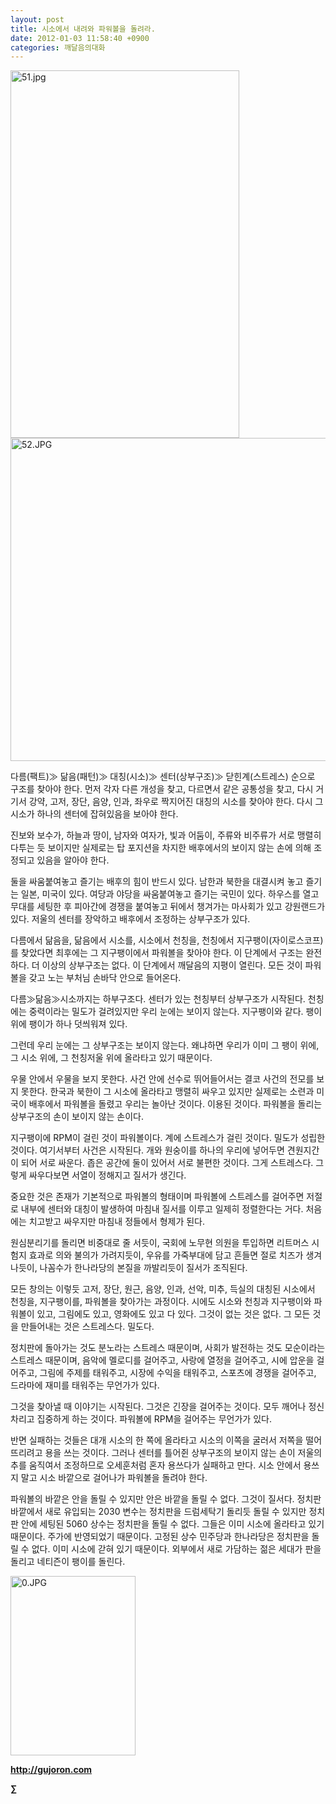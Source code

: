 ```yaml
---
layout: post
title: 시소에서 내려와 파워볼을 돌려라.
date: 2012-01-03 11:58:40 +0900
categories: 깨달음의대화
---
```

 <img alt="51.jpg" src="files/attach/images/198/451/225/51.jpg" width="366" height="588" />





 <img alt="52.JPG" src="files/attach/images/198/451/225/52.JPG" width="517" />



다름(팩트)≫ 닮음(패턴)≫ 대칭(시소)≫ 센터(상부구조)≫ 닫힌계(스트레스) 순으로 구조를 찾아야 한다. 먼저 각자 다른 개성을 찾고, 다르면서 같은 공통성을 찾고, 다시 거기서 강약, 고저, 장단, 음양, 인과, 좌우로 짝지어진 대칭의 시소를 찾아야 한다. 다시 그 시소가 하나의 센터에 잡혀있음을 보아야 한다. 

진보와 보수가, 하늘과 땅이, 남자와 여자가, 빛과 어둠이, 주류와 비주류가 서로 맹렬히 다투는 듯 보이지만 실제로는 탑 포지션을 차지한 배후에서의 보이지 않는 손에 의해 조정되고 있음을 알아야 한다. 

둘을 싸움붙여놓고 즐기는 배후의 힘이 반드시 있다. 남한과 북한을 대결시켜 놓고 즐기는 일본, 미국이 있다. 여당과 야당을 싸움붙여놓고 즐기는 국민이 있다. 하우스를 열고 무대를 세팅한 후 피아간에 경쟁을 붙여놓고 뒤에서 챙겨가는 마사회가 있고 강원랜드가 있다. 저울의 센터를 장악하고 배후에서 조정하는 상부구조가 있다. 

다름에서 닮음을, 닮음에서 시소를, 시소에서 천칭을, 천칭에서 지구팽이(자이로스코프)를 찾았다면 최후에는 그 지구팽이에서 파워볼을 찾아야 한다. 이 단계에서 구조는 완전하다. 더 이상의 상부구조는 없다. 이 단계에서 깨달음의 지평이 열린다. 모든 것이 파워볼을 갖고 노는 부처님 손바닥 안으로 들어온다. 

다름≫닮음≫시소까지는 하부구조다. 센터가 있는 천칭부터 상부구조가 시작된다. 천칭에는 중력이라는 밀도가 걸려있지만 우리 눈에는 보이지 않는다. 지구팽이와 같다. 팽이 위에 팽이가 하나 덧씌워져 있다. 

그런데 우리 눈에는 그 상부구조는 보이지 않는다. 왜냐하면 우리가 이미 그 팽이 위에, 그 시소 위에, 그 천칭저울 위에 올라타고 있기 때문이다. 

우물 안에서 우물을 보지 못한다. 사건 안에 선수로 뛰어들어서는 결코 사건의 전모를 보지 못한다. 한국과 북한이 그 시소에 올라타고 맹렬히 싸우고 있지만 실제로는 소련과 미국이 배후에서 파워볼을 돌렸고 우리는 놀아난 것이다. 이용된 것이다. 파워볼을 돌리는 상부구조의 손이 보이지 않는 손이다. 

지구팽이에 RPM이 걸린 것이 파워볼이다. 계에 스트레스가 걸린 것이다. 밀도가 성립한 것이다. 여기서부터 사건은 시작된다. 개와 원숭이를 하나의 우리에 넣어두면 견원지간이 되어 서로 싸운다. 좁은 공간에 둘이 있어서 서로 불편한 것이다. 그게 스트레스다. 그렇게 싸우다보면 서열이 정해지고 질서가 생긴다. 

중요한 것은 존재가 기본적으로 파워볼의 형태이며 파워볼에 스트레스를 걸어주면 저절로 내부에 센터와 대칭이 발생하여 마침내 질서를 이루고 일제히 정렬한다는 거다. 처음에는 치고받고 싸우지만 마침내 정들에서 형제가 된다. 

원심분리기를 돌리면 비중대로 줄 서듯이, 국회에 노무현 의원을 투입하면 리트머스 시험지 효과로 의와 불의가 가려지듯이, 우유를 가죽부대에 담고 흔들면 절로 치즈가 생겨나듯이, 나꼼수가 한나라당의 본질을 까발리듯이 질서가 조직된다. 

모든 창의는 이렇듯 고저, 장단, 원근, 음양, 인과, 선악, 미추, 득실의 대칭된 시소에서 천칭을, 지구팽이를, 파워볼을 찾아가는 과정이다. 시에도 시소와 천칭과 지구팽이와 파워볼이 있고, 그림에도 있고, 영화에도 있고 다 있다. 그것이 없는 것은 없다. 그 모든 것을 만들어내는 것은 스트레스다. 밀도다. 

정치판에 돌아가는 것도 분노라는 스트레스 때문이며, 사회가 발전하는 것도 모순이라는 스트레스 때문이며, 음악에 멜로디를 걸어주고, 사랑에 열정을 걸어주고, 시에 압운을 걸어주고, 그림에 주제를 태워주고, 시장에 수익을 태워주고, 스포츠에 경쟁을 걸어주고, 드라마에 재미를 태워주는 무언가가 있다. 

그것을 찾아낼 때 이야기는 시작된다. 그것은 긴장을 걸어주는 것이다. 모두 깨어나 정신차리고 집중하게 하는 것이다. 파워볼에 RPM을 걸어주는 무언가가 있다. 



반면 실패하는 것들은 대개 시소의 한 쪽에 올라타고 시소의 이쪽을 굴러서 저쪽을 떨어뜨리려고 용을 쓰는 것이다. 그러나 센터를 틀어쥔 상부구조의 보이지 않는 손이 저울의 추를 움직여서 조정하므로 오세훈처럼 혼자 용쓰다가 실패하고 만다. 시소 안에서 용쓰지 말고 시소 바깥으로 걸어나가 파워볼을 돌려야 한다.



파워볼의 바깥은 안을 돌릴 수 있지만 안은 바깥을 돌릴 수 없다. 그것이 질서다. 정치판 바깥에서 새로 유입되는 2030 변수는 정치판을 드럼세탁기 돌리듯 돌릴 수 있지만 정치판 안에 세팅된 5060 상수는 정치판을 돌릴 수 없다. 그들은 이미 시소에 올라타고 있기 때문이다. 주가에 반영되었기 때문이다. 고정된 상수 민주당과 한나라당은 정치판을 돌릴 수 없다. 이미 시소에 갇혀 있기 때문이다. 외부에서 새로 가담하는 젊은 세대가 판을 돌리고 네티즌이 팽이를 돌린다.







<a href="?mid=book_minus&act=dispBoardWrite" target="_self"><img alt="0.JPG" src="files/attach/images/198/668/222/0.JPG" width="200" height="287" /> </a>


  






**http://gujoron.com**  


**∑**